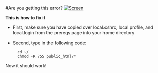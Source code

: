 #Are you getting this error?
[![Screen](https://raw.github.com/the-ben-waters/gmuwebdevtut/master/assets/permissions_error.png)](https://raw.github.com/the-ben-waters/gmuwebdevtut/master/assets/permissions_error.png)

**This is how to fix it**  

- First, make sure you have copied over local.cshrc, local.profile, and local.login from the prereqs page into your home directory  
- Second, type in the following code:

        cd ~/    
        chmod -R 755 public_html/*   

Now it should work!
